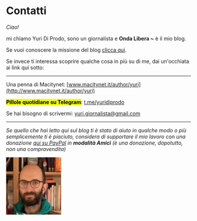 # Contatti

*Ciao!*

mi chiamo Yuri Di Prodo, sono un giornalista e **Onda Libera ~** è il mio blog.

Se vuoi conoscere la missione del blog [clicca qui](/pages/onda-libera.html).

Se invece ti interessa scoprire qualche cosa in più su di me, dai un'occhiata ai link qui sotto:

---

Una penna di Macitynet: [www.macitynet.it/author/yuri](http://www.macitynet.it/author/yuri)

<mark class="has-inline-color" style="background: rgb(238, 252, 0); color: black; font-weight: 700;">**Pillole quotidiane su Telegram**</mark>: [t.me/yuridiprodo](http://t.me/yuridiprodo)

Se hai bisogno di scrivermi: [yuri.giornalista@gmail.com](mailto:yuri.giornalista@gmail.com)

---

*Se quello che hai letto qui sul blog ti è stato di aiuto in qualche modo o più semplicemente ti è piaciuto, considera di supportare il mio lavoro con una donazione [qui su PayPal](http://paypal.me/yuridiprodo) in **modalità Amici** (è una donazione, dopotutto, non una compravendita)*

![Yuri Di Prodo, un ritratto](/img/profilo-mini.jpeg)